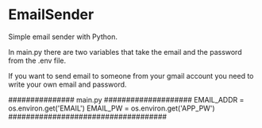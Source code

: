 # EmailSender



Simple email sender with Python.


In main.py there are two variables that take the email and the password from the .env file.

If you want to send email to someone from your gmail account you need to write your own email and password.

############### main.py ####################
EMAIL_ADDR = os.environ.get('EMAIL')
EMAIL_PW = os.environ.get('APP_PW')
####################################
